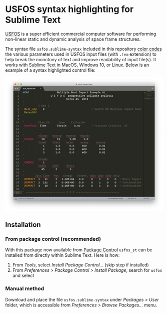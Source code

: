 # USFOS syntax highlighting for Sublime Text

[USFOS] is a super efficient commercial computer software for performing non-linear static and dynamic analysis of space frame structures.

The syntax file `usfos.sublime-syntax` included in this repository [color codes][s] the various parameters used in USFOS input files (with `.fem` extension) to help break the monotony of text and improve readability of input file(s). It works with [Sublime Text][st] in MacOS, Windows 10, or Linux. Below is an example of a syntax highlighted control file:

![USFOS control file syntax highlighted in Sublime Text](./usfos_st.png)

## Installation

### From package control (recommended)

With this package now available from [Package Control][pkg] `usfos_st` can be installed from directly within Sublime Text. Here is how:

1. From _Tools_, select _Install Package Control..._ (skip step if installed)
2. From _Preferences > Package Control > Install Package_, search for `usfos` and select

### Manual method

Download and place the file `usfos.sublime-syntax` under _Packages > User_ folder, which is accessible from _Preferences > Browse Packages..._ menu.

[USFOS]: https://usfos.com/ "USFOS - Reality Engineering"
[s]: https://en.wikipedia.org/wiki/Syntax_highlighting "Syntax highlighting"
[st]: https://www.sublimetext.com/ "Sublime Text - A sophisticated text editor for code, markup and prose"
[pkg]: https://packagecontrol.io/packages/USFOS
